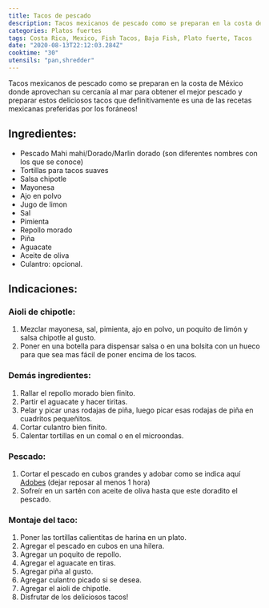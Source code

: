 ```yaml
---
title: Tacos de pescado
description: Tacos mexicanos de pescado como se preparan en la costa de México. 
categories: Platos fuertes
tags: Costa Rica, Mexico, Fish Tacos, Baja Fish, Plato fuerte, Tacos
date: "2020-08-13T22:12:03.284Z"
cooktime: "30"
utensils: "pan,shredder"
---
```

Tacos mexicanos de pescado como se preparan en la costa de México donde aprovechan su cercanía al mar para obtener el mejor pescado y preparar estos deliciosos tacos que definitivamente es una de las recetas mexicanas preferidas por los foráneos!

## Ingredientes:

- Pescado Mahi mahi/Dorado/Marlin dorado (son diferentes nombres con los que se conoce)
- Tortillas para tacos suaves
- Salsa chipotle
- Mayonesa
- Ajo en polvo
- Jugo de limon
- Sal
- Pimienta
- Repollo morado
- Piña
- Aguacate
- Aceite de oliva
- Culantro: opcional.

## Indicaciones:

### Aioli de chipotle:

1. Mezclar mayonesa, sal, pimienta, ajo en polvo, un poquito de limón y salsa chipotle al gusto.
2. Poner en una botella para dispensar salsa o en una bolsita con un hueco para que sea mas fácil de poner encima de los tacos.


### Demás ingredientes:

1. Rallar el repollo morado bien finito.
2. Partir el aguacate y hacer tiritas.
3. Pelar y picar unas rodajas de piña, luego picar esas rodajas de piña en cuadritos pequeñitos.
4. Cortar culantro bien finito.
5. Calentar tortillas en un comal o en el microondas.

### Pescado:

1. Cortar el pescado en cubos grandes y adobar como se indica aquí [Adobes](/Adobes/#mahimahi) (dejar reposar al menos 1 hora)
2. Sofreír en un sartén con  aceite de oliva hasta que este doradito el pescado.


### Montaje del taco:

1. Poner las tortillas calientitas de harina en un plato.
2. Agregar el pescado en cubos en una hilera.
3. Agregar un poquito de repollo.
4. Agregar el aguacate en tiras.
5. Agregar piña al gusto.
6. Agregar culantro picado si se desea.
7. Agregar el aioli de chipotle.
8. Disfrutar de los deliciosos tacos!
